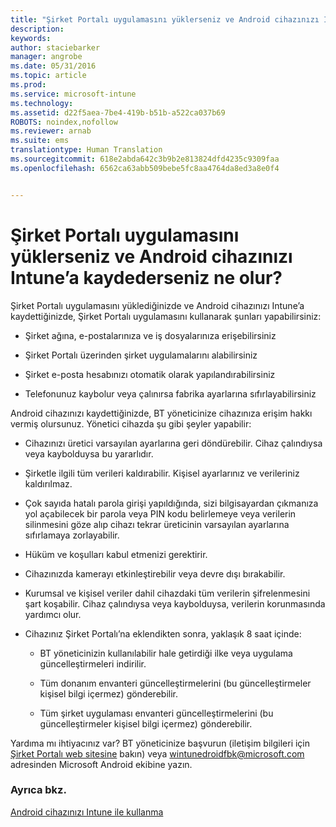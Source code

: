 ```yaml
---
title: "Şirket Portalı uygulamasını yüklerseniz ve Android cihazınızı Intune’a kaydederseniz ne olur? | Microsoft Intune"
description: 
keywords: 
author: staciebarker
manager: angrobe
ms.date: 05/31/2016
ms.topic: article
ms.prod: 
ms.service: microsoft-intune
ms.technology: 
ms.assetid: d22f5aea-7be4-419b-b51b-a522ca037b69
ROBOTS: noindex,nofollow
ms.reviewer: arnab
ms.suite: ems
translationtype: Human Translation
ms.sourcegitcommit: 618e2abda642c3b9b2e813824dfd4235c9309faa
ms.openlocfilehash: 6562ca63abb509bebe5fc8aa4764da8ed3a8e0f4


---
```



# Şirket Portalı uygulamasını yüklerseniz ve Android cihazınızı Intune’a kaydederseniz ne olur?

Şirket Portalı uygulamasını yüklediğinizde ve Android cihazınızı Intune’a kaydettiğinizde, Şirket Portalı uygulamasını kullanarak şunları yapabilirsiniz:

-   Şirket ağına, e-postalarınıza ve iş dosyalarınıza erişebilirsiniz

-   Şirket Portalı üzerinden şirket uygulamalarını alabilirsiniz

-   Şirket e-posta hesabınızı otomatik olarak yapılandırabilirsiniz

-   Telefonunuz kaybolur veya çalınırsa fabrika ayarlarına sıfırlayabilirsiniz

Android cihazınızı kaydettiğinizde, BT yöneticinize cihazınıza erişim hakkı vermiş olursunuz. Yönetici cihazda şu gibi şeyler yapabilir:

-   Cihazınızı üretici varsayılan ayarlarına geri döndürebilir. Cihaz çalındıysa veya kaybolduysa bu yararlıdır.

-   Şirketle ilgili tüm verileri kaldırabilir. Kişisel ayarlarınız ve verileriniz kaldırılmaz.

-   Çok sayıda hatalı parola girişi yapıldığında, sizi bilgisayardan çıkmanıza yol açabilecek bir parola veya PIN kodu belirlemeye veya verilerin silinmesini göze alıp cihazı tekrar üreticinin varsayılan ayarlarına sıfırlamaya zorlayabilir.

-   Hüküm ve koşulları kabul etmenizi gerektirir.

-   Cihazınızda kamerayı etkinleştirebilir veya devre dışı bırakabilir.

-   Kurumsal ve kişisel veriler dahil cihazdaki tüm verilerin şifrelenmesini şart koşabilir. Cihaz çalındıysa veya kaybolduysa, verilerin korunmasında yardımcı olur.

-   Cihazınız Şirket Portalı’na eklendikten sonra, yaklaşık 8 saat içinde:

    -   BT yöneticinizin kullanılabilir hale getirdiği ilke veya uygulama güncelleştirmeleri indirilir.

    -   Tüm donanım envanteri güncelleştirmelerini (bu güncelleştirmeler kişisel bilgi içermez) gönderebilir.

    -   Tüm şirket uygulaması envanteri güncelleştirmelerini (bu güncelleştirmeler kişisel bilgi içermez) gönderebilir.

Yardıma mı ihtiyacınız var? BT yöneticinize başvurun (iletişim bilgileri için [Şirket Portalı web sitesine](http://portal.manage.microsoft.com) bakın) veya wintunedroidfbk@microsoft.com adresinden Microsoft Android ekibine yazın.


### Ayrıca bkz.
[Android cihazınızı Intune ile kullanma](using-your-android-device-with-intune.md)



<!--HONumber=Jul16_HO4-->


